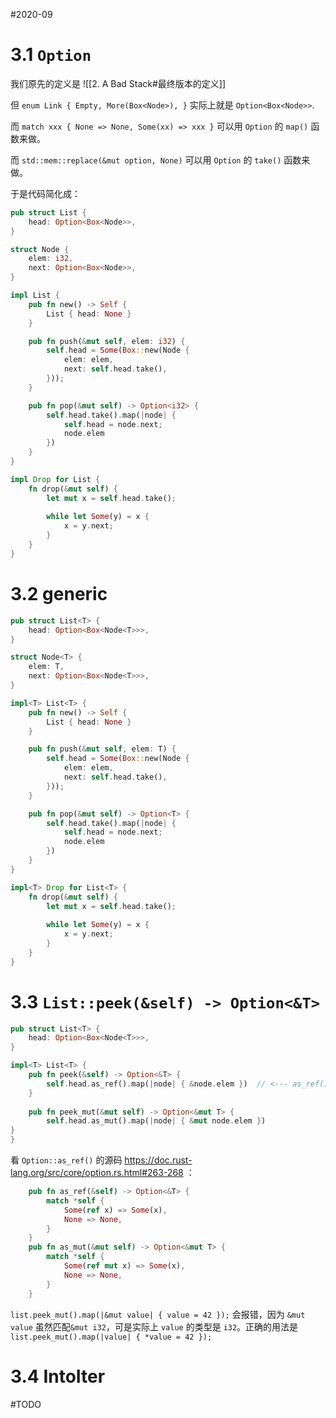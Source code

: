 #2020-09 

# 3.1 `Option`

我们原先的定义是 ![[2. A Bad Stack#最终版本的定义]]

但 `enum Link { Empty, More(Box<Node>), }` 实际上就是 `Option<Box<Node>>`.

而 `match xxx { None => None, Some(xx) => xxx }` 可以用 `Option` 的 `map()` 函数来做。

而 `std::mem::replace(&mut option, None)` 可以用 `Option` 的 `take()` 函数来做。

于是代码简化成：
``` Rust
pub struct List {
    head: Option<Box<Node>>,
}

struct Node {
    elem: i32,
    next: Option<Box<Node>>,
}

impl List {
    pub fn new() -> Self {
        List { head: None }
    }

    pub fn push(&mut self, elem: i32) {
        self.head = Some(Box::new(Node {
            elem: elem,
            next: self.head.take(),
        }));
    }

    pub fn pop(&mut self) -> Option<i32> {
        self.head.take().map(|node| {
			self.head = node.next;
			node.elem
        })
    }
}

impl Drop for List {
    fn drop(&mut self) {
        let mut x = self.head.take();
        
        while let Some(y) = x {
            x = y.next;
        }
    }
}
```

# 3.2 generic
``` Rust
pub struct List<T> {
    head: Option<Box<Node<T>>>,
}

struct Node<T> {
    elem: T,
    next: Option<Box<Node<T>>>,
}

impl<T> List<T> {
    pub fn new() -> Self {
        List { head: None }
    }

    pub fn push(&mut self, elem: T) {
        self.head = Some(Box::new(Node {
            elem: elem,
            next: self.head.take(),
        }));
    }

    pub fn pop(&mut self) -> Option<T> {
        self.head.take().map(|node| {
			self.head = node.next;
			node.elem
        })
    }
}

impl<T> Drop for List<T> {
    fn drop(&mut self) {
        let mut x = self.head.take();
        
        while let Some(y) = x {
            x = y.next;
        }
    }
}
```

# 3.3 `List::peek(&self) -> Option<&T>`
``` Rust
pub struct List<T> {
    head: Option<Box<Node<T>>>,
}

impl<T> List<T> {
    pub fn peek(&self) -> Option<&T> {
        self.head.as_ref().map(|node| { &node.elem })  // <--- as_ref() 返回 Option<&Box<Node<T>>>
    }
	
	pub fn peek_mut(&mut self) -> Option<&mut T> {
		self.head.as_mut().map(|node| { &mut node.elem })
}
}
```

看 `Option::as_ref()` 的源码 https://doc.rust-lang.org/src/core/option.rs.html#263-268 ：
```Rust
    pub fn as_ref(&self) -> Option<&T> {
        match *self {
            Some(ref x) => Some(x),
            None => None,
        }
    }
	pub fn as_mut(&mut self) -> Option<&mut T> {
        match *self {
            Some(ref mut x) => Some(x),
            None => None,
        }
    }
```

`list.peek_mut().map(|&mut value| { value = 42 });` 会报错，因为 `&mut value` 虽然匹配`&mut i32`，可是实际上 `value` 的类型是 `i32`。正确的用法是 `list.peek_mut().map(|value| { *value = 42 });`

# 3.4 IntoIter
#TODO 